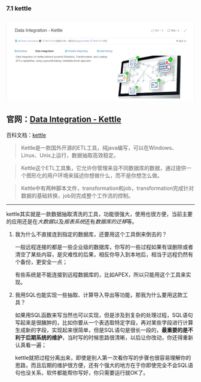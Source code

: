### 7.1 kettle
![KETTLE](https://github.com/397179459/APEX_FA/blob/master/img/7.kettle/11.PNG)
---
官网：[Data Integration - Kettle](https://community.hitachivantara.com/docs/DOC-1009855)
---
百科文档：[kettle](https://baike.baidu.com/item/Kettle/5920713?fr=aladdin)
    
>Kettle是一款国外开源的ETL工具，纯java编写，可以在Windows、Linux、Unix上运行，数据抽取高效稳定。

>Kettle这个ETL工具集，它允许你管理来自不同数据库的数据，通过提供一个图形化的用户环境来描述你想做什么，而不是你想怎么做。

>Kettle中有两种脚本文件，transformation和job，transformation完成针对数据的基础转换，job则完成整个工作流的控制。
---
kettle其实就是一款数据抽取清洗的工具，功能很强大，使用也很方便，当前主要的应用还是在*大数据*以及*报表系统*还有*数据库的迁移*等。
1. 我为什么不直接连到指定的数据库，还要用这个工具倒来倒去的？
    
    一般远程连接的都是一些企业级的数据库，你写的一些过程如果有误删除或者清空了某些内容，是灾难性的后果，相反你导入到本地后，相当于远程仍然有个备份，更安全一点；
    
    有些系统是不能连接到远程数据库的，比如APEX，所以只能用这个工具来实现。
2. 我用SQL也能实现一些抽取、计算导入导出等功能，那我为什么要用这款工具？
    
    如果用SQL函数来写当然也可以实现，但是涉及到复杂的处理过程，SQL语句写起来是很臃肿的，比如你要从一个表选取特定字段，再对某些字段进行计算生成新的字段，实现起来很简单，但是SQL语句是很长一段的，**最重要的是不利于后期系统的维护**，当时写的时候思路很清晰，以后让你改动，你还得重新认真看一遍；
    
    kettle就把过程分离出来，即使是别人第一次看你写的步骤也很容易理解你的思路，而且后期的维护很方便，还有个强大的地方在于你即使完全不会SQL语句也没关系，软件都能帮你写好，你只需要运行就OK了。